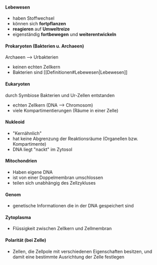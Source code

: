 #### Lebewesen
- haben Stoffwechsel 
- können sich **fortpflanzen**
- **reagieren** auf **Umweltreize**
- eigenständig **fortbewegen** und **weiterentwickeln**  

#### Prokaryoten (Bakterien u. Archaeen)
Archaeen --> Urbakterien 
- keinen echten Zellkern 
- Bakterien sind [[Definitionen#Lebewesen|Lebewesen]]

#### Eukaryoten
durch Symbiose Bakterien und Ur-Zellen entstanden
- echten Zellkern (DNA --> Chromosom)
- viele Kompartimentierungen (Räume in einer Zelle)

#### Nukleoid
- "Kernähnlich"
- hat keine Abgrenzung der Reaktionsräume (Organellen bzw. Kompartimente)
- DNA liegt "nackt" im Zytosol 

#### Mitochondrien
- Haben eigene DNA 
- ist von einer Doppelmembran umschlossen 
- teilen sich unabhängig des Zellzykluses  
#### Genom
- genetische Informationen die in der DNA gespeichert sind 

#### Zytoplasma 
-  Flüssigkeit zwischen Zellkern und Zellmembran 

#### Polarität (bei Zelle)
- Zellen, die Zellpole mit verschiedenen Eigenschaften besitzen, 
  und damit eine bestimmte Ausrichtung der Zelle festlegen
